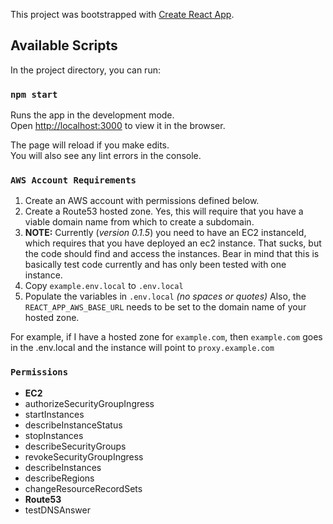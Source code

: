 This project was bootstrapped with [Create React App](https://github.com/facebook/create-react-app).

## Available Scripts

In the project directory, you can run:

### `npm start`

Runs the app in the development mode.<br />
Open [http://localhost:3000](http://localhost:3000) to view it in the browser.

The page will reload if you make edits.<br />
You will also see any lint errors in the console.

### `AWS Account Requirements`

1. Create an AWS account with permissions defined below.
2. Create a Route53 hosted zone. Yes, this will require that you have a viable domain name from which to create a subdomain.
3. **NOTE:** Currently (_version 0.1.5_) you need to have an EC2 instanceId, which requires that you have deployed an ec2 instance. That sucks, but the code should find and access the instances. Bear in mind that this is basically test code currently and has only been tested with one instance.
3. Copy `example.env.local` to `.env.local`
4. Populate the variables in `.env.local` _(no spaces or quotes)_ Also, the `REACT_APP_AWS_BASE_URL` needs to be set to the domain name of your hosted zone.

For example, if I have a hosted zone for `example.com`, then `example.com` goes in the .env.local and the instance will point to `proxy.example.com`

### `Permissions`
- **EC2**
 - authorizeSecurityGroupIngress
 - startInstances
 - describeInstanceStatus
 - stopInstances
 - describeSecurityGroups
 - revokeSecurityGroupIngress
 - describeInstances
 - describeRegions
 - changeResourceRecordSets
- **Route53**
 - testDNSAnswer
